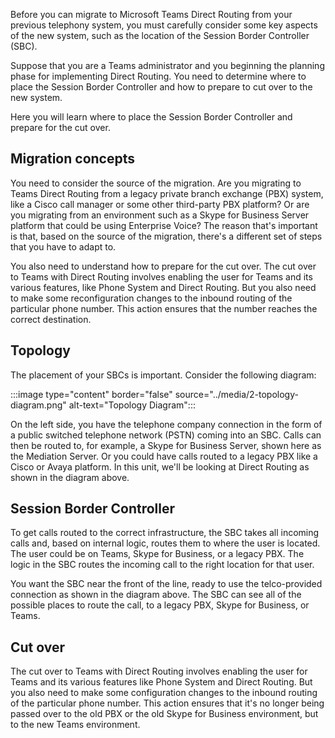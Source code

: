 Before you can migrate to Microsoft Teams Direct Routing from your previous telephony system, you must carefully consider some key aspects of the new system, such as the location of the Session Border Controller (SBC).

Suppose that you are a Teams administrator and you beginning the planning phase for implementing Direct Routing. You need to determine where to place the Session Border Controller and how to prepare to cut over to the new system.

Here you will learn where to place the Session Border Controller and prepare for the cut over.

## Migration concepts

You need to consider the source of the migration. Are you migrating to Teams Direct Routing from a legacy private branch exchange (PBX) system, like a Cisco call manager or some other third-party PBX platform? Or are you migrating from an environment such as a Skype for Business Server platform that could be using Enterprise Voice? The reason that's important is that, based on the source of the migration, there's a different set of steps that you have to adapt to.

You also need to understand how to prepare for the cut over. The cut over to Teams with Direct Routing involves enabling the user for Teams and its various features, like Phone System and Direct Routing. But you also need to make some reconfiguration changes to the inbound routing of the particular phone number. This action ensures that the number reaches the correct destination.

## Topology

The placement of your SBCs is important. Consider the following diagram:

:::image type="content" border="false" source="../media/2-topology-diagram.png" alt-text="Topology Diagram":::

On the left side, you have the telephone company connection in the form of a public switched telephone network (PSTN) coming into an SBC. Calls can then be routed to, for example, a Skype for Business Server, shown here as the Mediation Server. Or you could have calls routed to a legacy PBX like a Cisco or Avaya platform. In this unit, we'll be looking at Direct Routing as shown in the diagram above.

## Session Border Controller

To get calls routed to the correct infrastructure, the SBC takes all incoming calls and, based on internal logic, routes them to where the user is located. The user could be on Teams, Skype for Business, or a legacy PBX. The logic in the SBC routes the incoming call to the right location for that user.

You want the SBC near the front of the line, ready to use the telco-provided connection as shown in the diagram above. The SBC can see all of the possible places to route the call, to a legacy PBX, Skype for Business, or Teams.

## Cut over

The cut over to Teams with Direct Routing involves enabling the user for Teams and its various features like Phone System and Direct Routing. But you also need to make some configuration changes to the inbound routing of the particular phone number. This action ensures that it's no longer being passed over to the old PBX or the old Skype for Business environment, but to the new Teams environment.

